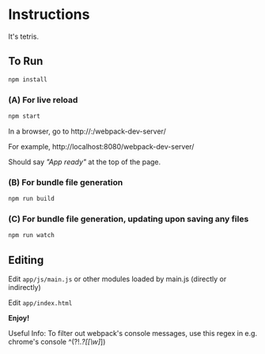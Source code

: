 # Instructions

It's tetris.

## To Run

```bash
npm install
```

### (A) For live reload

```bash
npm start
```

In a browser, go to 
http://<host>:<port>/webpack-dev-server/

For example,
http://localhost:8080/webpack-dev-server/

Should say _"App ready"_ at the top of the page.


### (B) For bundle file generation

```bash
npm run build
```

### (C) For bundle file generation, updating upon saving any files

```bash
npm run watch
```

## Editing

Edit `app/js/main.js`
or other modules loaded by main.js (directly or indirectly)

Edit `app/index.html`

**Enjoy!**


Useful Info:
To filter out webpack's console messages, use this regex in e.g. chrome's console
^(?!.*?\[[\w]*\])